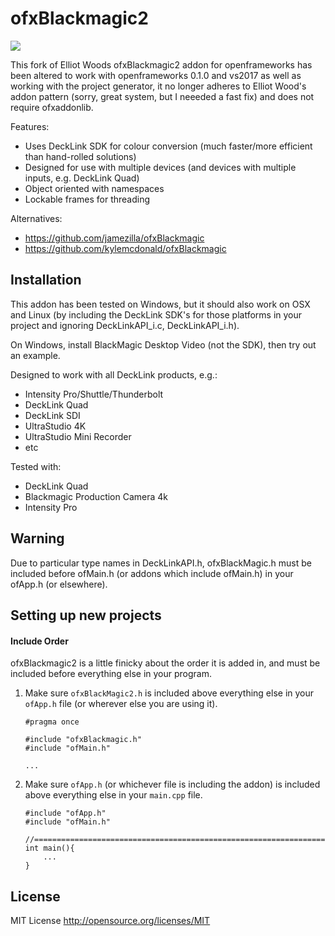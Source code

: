 ofxBlackmagic2
==============

<img src="https://raw.github.com/elliotwoods/ofxBlackmagic2/master/ofxaddons_thumbnail.png" />

This fork of Elliot Woods ofxBlackmagic2 addon for openframeworks has been altered to work with openframeworks 0.1.0 and vs2017 as well as working with the project generator, it no longer adheres to Elliot Wood's addon pattern (sorry, great system, but I neeeded a fast fix) and does not require ofxaddonlib.

Features:

* Uses DeckLink SDK for colour conversion (much faster/more efficient than hand-rolled solutions)
* Designed for use with multiple devices (and devices with multiple inputs, e.g. DeckLink Quad)
* Object oriented with namespaces
* Lockable frames for threading

Alternatives:

* https://github.com/jamezilla/ofxBlackmagic 
* https://github.com/kylemcdonald/ofxBlackmagic

Installation
------------

This addon has been tested on Windows, but it should also work on OSX and Linux (by including the DeckLink SDK's for those platforms in your project and ignoring DeckLinkAPI_i.c, DeckLinkAPI_i.h).

On Windows, install BlackMagic Desktop Video (not the SDK), then try out an example.

Designed to work with all DeckLink products, e.g.:

* Intensity Pro/Shuttle/Thunderbolt
* DeckLink Quad
* DeckLink SDI
* UltraStudio 4K
* UltraStudio Mini Recorder
* etc

Tested with:

* DeckLink Quad
* Blackmagic Production Camera 4k
* Intensity Pro

Warning
-------

Due to particular type names in DeckLinkAPI.h, ofxBlackMagic.h must be included before ofMain.h (or addons which include ofMain.h) in your ofApp.h (or elsewhere).

Setting up new projects
------------


#### Include Order

ofxBlackmagic2 is a little finicky about the order it is added in, and must be included before everything else in your program.

1. Make sure `ofxBlackMagic2.h` is included above everything else in your `ofApp.h` file (or wherever else you are using it).
    ```
    #pragma once

    #include "ofxBlackmagic.h"
    #include "ofMain.h"

    ...
    ```
2. Make sure `ofApp.h` (or whichever file is including the addon) is included above everything else in your `main.cpp` file.
    ```
    #include "ofApp.h"
    #include "ofMain.h"

    //========================================================================
    int main(){
        ...
    }
    ```

License
-------

MIT License
http://opensource.org/licenses/MIT
